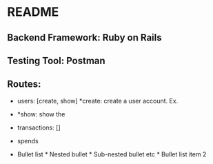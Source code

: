 # README
## Backend Framework: Ruby on Rails
## Testing Tool: Postman
## Routes: 
* users: [create, show]
  *create: create a user account. Ex. 
* *show: show the 
* transactions: []
* spends

* Bullet list
              * Nested bullet
                  * Sub-nested bullet etc
          * Bullet list item 2
